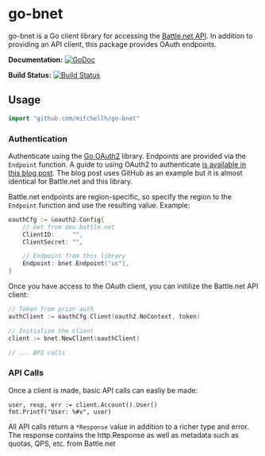 # go-bnet

go-bnet is a Go client library for accessing the
[Battle.net API](https://dev.battle.net). In addition to providing an API
client, this package provides OAuth endpoints.

**Documentation:** [![GoDoc](https://godoc.org/github.com/mitchellh/go-bnet?status.svg)](https://godoc.org/github.com/mitchellh/go-bnet)

**Build Status:** [![Build Status](https://travis-ci.org/mitchellh/go-bnet.svg?branch=master)](https://travis-ci.org/mitchellh/go-bnet)

## Usage

```go
import "github.com/mitchellh/go-bnet"
```

### Authentication

Authenticate using the [Go OAuth2](https://golang.org/x/oauth2) library.
Endpoints are provided via the `Endpoint` function. A guide to using OAuth2
to authenticate [is available in this blog post](https://blog.kowalczyk.info/article/f/Accessing-GitHub-API-from-Go.html).
The blog post uses GitHub as an example but it is almost identical for
Battle.net and this library.

Battle.net endpoints are region-specific, so specify the region to the
`Endpoint` function and use the resulting value. Example:

```go
oauthCfg := &oauth2.Config{
    // Get from dev.battle.net
    ClientID:     "",
    ClientSecret: "",

    // Endpoint from this library
    Endpoint: bnet.Endpoint("us"),
}
```

Once you have access to the OAuth client, you can initilize the Battle.net
API client:

```go
// Token from prior auth
authClient := oauthCfg.Client(oauth2.NoContext, token)

// Initialize the client
client := bnet.NewClient(oauthClient)

// ... API calls
```

### API Calls

Once a client is made, basic API calls can easliy be made:

```
user, resp, err := client.Account().User()
fmt.Printf("User: %#v", user)
```

All API calls return a `*Response` value in addition to a richer type
and error. The response contains the http.Response as well as metadata
such as quotas, QPS, etc. from Battle.net
